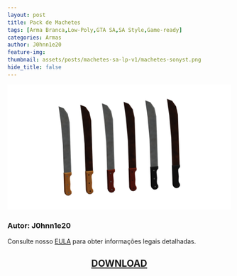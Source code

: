 ```yaml
---
layout: post
title: Pack de Machetes
tags: [Arma Branca,Low-Poly,GTA SA,SA Style,Game-ready]
categories: Armas
author: J0hnn1e20
feature-img:
thumbnail: assets/posts/machetes-sa-lp-v1/machetes-sonyst.png
hide_title: false
---
```

![Machetes](/assets/posts/machetes-sa-lp-v1/machetes-sonyst.png)

### Autor: J0hnn1e20

Consulte nosso [EULA](https://j0hnn1e20.github.io/EULA.html) para obter informações legais detalhadas.

<h2 style="text-align: center; color: white;">
    <a href="/assets/posts/machetes-sa-lp-v1/Pack de Machetes.zip" download>DOWNLOAD</a>
<h2>